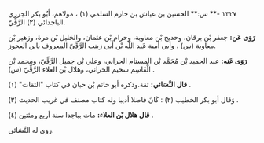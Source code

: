 ١٣٢٧ -** س:** الحسين بن عياش بن حازم السلمي (١) ، مولاهم، أَبُو بكر الجزري الباجدائي (٢) الرَّقِّيّ.

**رَوَى عَن:** جعفر بْن برقان، وحديج بْن معاوية، وحرام بْن عثمان، والخليل بْن مرة، وزهير بْن معاوية (س) ، وأبي أمية عَبد اللَّه بْن أَبي زينب الرَّقِّيّ المعروف بابن العجوز.

**رَوَى عَنه:** عبد الحميد بْن مُحَمَّد بْن المستام الحراني، وعلي بْن جميل الرَّقِّيّ، ومحمد بْن الْقَاسِم سحيم الحراني، وهلال بْن العلاء الرَّقِّيّ (س) .

**قال النَّسَائي:** ثقة.وذكره أبو حاتم بْن حبان في كتاب "الثقات" (١) .

وَقَال أبو بكر الخطيب (٢) : كَانَ فاضلا أديبا وله كتاب مصنف في غريب الحديث (٣) .

**قال هلال بْن العلاء:** مات بباجدا سنة أربع ومئتين (٤) .

روى له النَّسَائي.